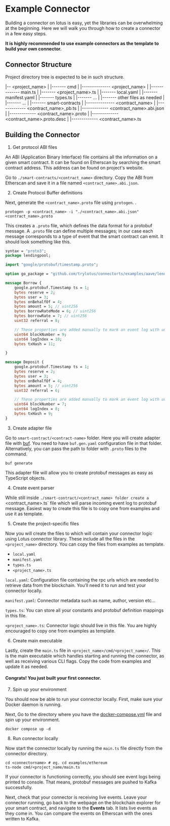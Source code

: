 # Example Connector

Building a connector on lotus is easy, yet the libraries can be overwhelming at the beginning. Here we will walk you through how to create a connector in a few easy steps.

 **It is highly recommended to use example connectors as the template to build your own connector.**

## Connector Structure

Project directory tree is expected to be in such structure.

|-- <project_name>
|   |------- cmd
|            |-------------- <project_name>
|                             |------------- main.ts
|   |------- <project_name>.ts
|   |------- local.yaml
|   |------- manifest.yaml
|   |------- types.ts
|   |------- ...
|   |------- other files as needed
|   |------- ...
|   |------- smart-contracts
|            |-------------- <contract_name>
|                             |------------- <contract_name>_pb.ts
|                             |------------- <contract_name>.abi.json
|                             |------------- <contract_name>.proto
|                             |------------- <contract_name>.proto.desc
|                             |------------- <contract_name>.ts

## Building the Connector

1. Get protocol ABI files

An ABI (Application Binary Interface) file contains all the information on a given smart contract. It can be found on Etherscan by searching the smart contract address. This address can be found on project's website. 

Go to `./smart-contracts/<contract_name>` directory. Copy the ABI from Etherscan and save it in a file named `<contract_name>.abi.json`.


2. Create Protocol Buffer definitions

Next, generate the `<contract_name>.proto` file using `protogen`.
.

```shell
protogen -p <contract_name> -i "./<contract_name>.abi.json" <contract_name>.proto
```

This creates a `.proto` file, which defines the data format for a protobuf message. A `.proto` file can define multiple messages; in our case each message corresponds to a type of event that the smart contract can emit. It should look something like this.

```protobuf
syntax = "proto3";
package lendingpool;

import "google/protobuf/timestamp.proto";

option go_package = "github.com/trylotus/connectorts/examples/aave/lendingpool";

message Borrow {
	google.protobuf.Timestamp ts = 1;
	bytes reserve = 2; 
	bytes user = 3; 
	bytes onBehalfOf = 4; 
	bytes amount = 5; // uint256
	bytes borrowRateMode = 6; // uint256
	bytes borrowRate = 7; // uint256
	uint32 referral = 8; 

    // These properties are added manually to mark an event log with unique identifiers
	uint64 blockNumber = 9;
	uint64 logIndex = 10;
	bytes txHash = 11;

}

message Deposit {
	google.protobuf.Timestamp ts = 1;
	bytes reserve = 2; 
	bytes user = 3; 
	bytes onBehalfOf = 4; 
	bytes amount = 5; // uint256
	uint32 referral = 6; 

    // These properties are added manually to mark an event log with unique identifiers
	uint64 blockNumber = 7;
	uint64 logIndex = 8;
	bytes txHash = 9;
}
```

3. Create adapter file

Go to `smart-contract/<contract-name>` folder. Here you will create adapter file with [buf](https://docs.buf.build/generate/usage#run-generate). You need to have `buf.gen.yaml` configuration file in that folder. Alternatively, you can pass the path to folder with `.proto` files to the command.

```shell
buf generate
```

This adapter file will allow you to create protobuf messages as easy as TypeScript objects.

4. Create event parser

While still inside `./smart-contract/<contract_name> folder create a `<contract_name>.ts` file which will parse incoming event log to protobuf message. Easiest way to create this file is to copy one from examples and use it as template.

5. Create the project-specific files

Now you will create the files to which will contain your connector logic using Lotus connector library. These include all the files in the `<project_name>` directory. You can copy the files from examples as template. 

* `local.yaml`
* `manifest.yaml`
* `types.ts`
* `<project_name>.ts`

`local.yaml`: Configuration file containing the rpc urls which are needed to retrieve data from the
blockchain. You’ll need it to run and test your connector locally.

`manifest.yaml`: Connector metadata such as name, author, version etc… 

`types.ts`: You can store all your constants and protobuf definition mappings in this file. 

`<project_name>.ts`: Connector logic should live in this file. You are highly encouraged to copy one from examples as template. 

6. Create main executable

Lastly, create the `main.ts` file in `<project_name>/cmd/<project_name>/`. This is the main executable which handles starting and running the connector, as well as receiving various CLI flags. Copy the code from examples and update it as needed.

#### Congrats! You just built your first connector.

7. Spin up your environment

You should now be able to run your connector locally. First, make sure your Docker daemon is running. 

Next, Go to the directory where you have the [docker-compose.yml](docker-compose.yml) file and spin up your environment.

```shell
docker compose up -d
```

8. Run connector locally

Now start the connector locally by running the `main.ts` file directly from the connector directory.

```shell
cd <connectorname> # eg. cd examples/ethereum
ts-node cmd/<project_name/main.ts
```

If your connector is functioning correctly, you should see event logs being printed to console. That means, protobuf messages are pushed to Kafka successfully. 

Next, check that your connector is receiving live events. Leave your connector running, go back to the webpage on the blockchain explorer for your smart contract, and navigate to the **Events** tab. It lists live events as they come in. You can compare the events on Etherscan with the ones written to Kafka.
